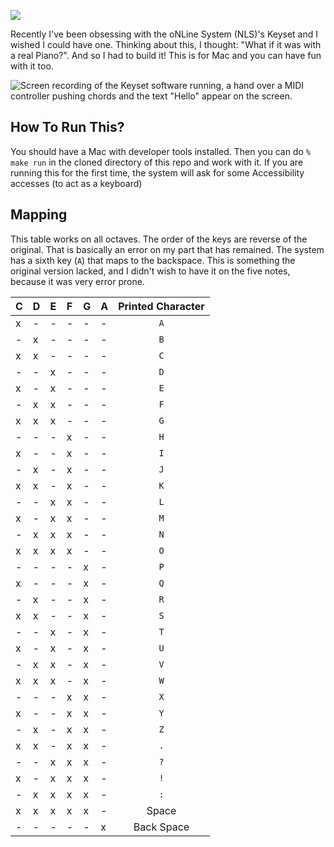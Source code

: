 ![](https://github.com/user-attachments/assets/b18d4f89-188b-423b-aad6-c4237dd5348d)

Recently I've been obsessing with the oNLine System (NLS)'s Keyset and I wished
I could have one. Thinking about this, I thought: "What if it was with a real
Piano?". And so I had to build it! This is for Mac and you can have fun with it
too.

![Screen recording of the Keyset software running, a hand over a MIDI controller pushing chords and the text "Hello" appear on the screen.](https://github.com/user-attachments/assets/be378891-0e0a-4412-8a89-32de63a3105f)

## How To Run This?

You should have a Mac with developer tools installed. Then you can do
`% make run` in the cloned directory of this repo and work with it. If you are
running this for the first time, the system will ask for some Accessibility
accesses (to act as a keyboard)

## Mapping

This table works on all octaves. The order of the keys are reverse of the
original. That is basically an error on my part that has remained. The system
has a sixth key (`A`) that maps to the backspace. This is something the original
version lacked, and I didn't wish to have it on the five notes, because it was
very error prone.

| C  | D  | E  | F  | G  | A  | Printed Character |
| :- | :- | :- | :- | :- | :- | :---------------: |
| x  | -  | -  | -  | -  | -  |        `A`        |
| -  | x  | -  | -  | -  | -  |        `B`        |
| x  | x  | -  | -  | -  | -  |        `C`        |
| -  | -  | x  | -  | -  | -  |        `D`        |
| x  | -  | x  | -  | -  | -  |        `E`        |
| -  | x  | x  | -  | -  | -  |        `F`        |
| x  | x  | x  | -  | -  | -  |        `G`        |
| -  | -  | -  | x  | -  | -  |        `H`        |
| x  | -  | -  | x  | -  | -  |        `I`        |
| -  | x  | -  | x  | -  | -  |        `J`        |
| x  | x  | -  | x  | -  | -  |        `K`        |
| -  | -  | x  | x  | -  | -  |        `L`        |
| x  | -  | x  | x  | -  | -  |        `M`        |
| -  | x  | x  | x  | -  | -  |        `N`        |
| x  | x  | x  | x  | -  | -  |        `O`        |
| -  | -  | -  | -  | x  | -  |        `P`        |
| x  | -  | -  | -  | x  | -  |        `Q`        |
| -  | x  | -  | -  | x  | -  |        `R`        |
| x  | x  | -  | -  | x  | -  |        `S`        |
| -  | -  | x  | -  | x  | -  |        `T`        |
| x  | -  | x  | -  | x  | -  |        `U`        |
| -  | x  | x  | -  | x  | -  |        `V`        |
| x  | x  | x  | -  | x  | -  |        `W`        |
| -  | -  | -  | x  | x  | -  |        `X`        |
| x  | -  | -  | x  | x  | -  |        `Y`        |
| -  | x  | -  | x  | x  | -  |        `Z`        |
| x  | x  | -  | x  | x  | -  |        `.`        |
| -  | -  | x  | x  | x  | -  |        `?`        |
| x  | -  | x  | x  | x  | -  |        `!`        |
| -  | x  | x  | x  | x  | -  |        `:`        |
| x  | x  | x  | x  | x  | -  |       Space       |
| -  | -  | -  | -  | -  | x  |    Back Space     |
